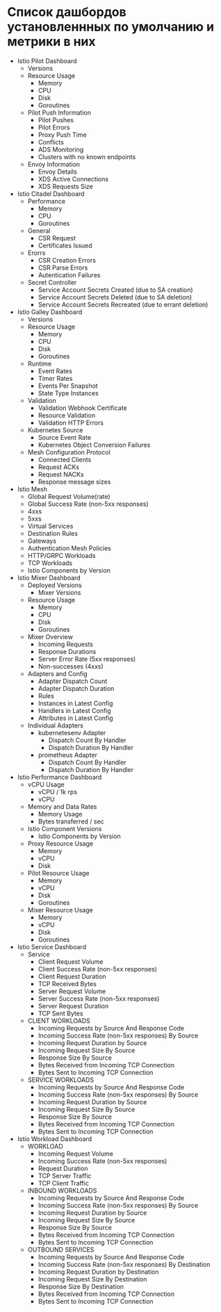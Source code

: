 # Список дашбордов установленнных по умолчанию и метрики в них

- Istio Pilot Dashboard
    - Versions
    - Resource Usage
        - Memory
        - CPU
        - Disk
        - Goroutines
    - Pilot Push Information
        - Pilot Pushes
        - Pilot Errors
        - Proxy Push Time
        - Conflicts
        - ADS Monitoring
        - Clusters with no known endpoints
    - Envoy Information
        - Envoy Details
        - XDS Active Connections
        - XDS Requests Size
- Istio Citadel Dashboard 
    - Performance
        - Memory
        - CPU
        - Goroutines
    - General
        - CSR Request
        - Certificates Issued
    - Erorrs
        - CSR Creation Errors
        - CSR Parse Errors
        - Autentication Failures
    - Secret Controller
        - Service Account Secrets Created (due to SA creation)
        - Service Account Secrets Deleted (due to SA deletion)
        - Service Account Secrets Recreated (due to errant deletion)
- Istio Galley Dashboard
    - Versions
    - Resource Usage
        - Memory
        - CPU
        - Disk
        - Goroutines
    - Runtime
        - Event Rates
        - Timer Rates
        - Events Per Snapshot
        - State Type Instances
    - Validation
        - Validation Webhook Certificate
        - Resource Validation
        - Validation HTTP Errors
    - Kubernetes Source
        - Source Event Rate
        - Kubernetes Object Conversion Failures
    - Mesh Configuration Protocol
        - Connected Clients
        - Request ACKs
        - Request NACKs
        - Response message sizes
- Istio Mesh
    - Global Request Volume(rate)
    - Global Success Rate (non-5xx responses)
    - 4xxs
    - 5xxs
    - Virtual Services
    - Destination Rules
    - Gateways
    - Authentication Mesh Policies
    - HTTP/GRPC Workloads
    - TCP Workloads
    - Istio Components by Version
- Istio Mixer Dashboard
    - Deployed Versions
        - Mixer Versions
    - Resource Usage
        - Memory
        - CPU
        - Disk
        - Goroutines
    - Mixer Overview
        - Incoming Requests
        - Response Durations
        - Server Error Rate (5xx responses)
        - Non-successes (4xxs)
    - Adapters and Config
        - Adapter Dispatch Count
        - Adapter Dispatch Duration
        - Rules
        - Instances in Latest Config
        - Handlers in Latest Config
        - Attributes in Latest Config
    - Individual Adapters
        - kubernetesenv Adapter
            - Dispatch Count By Handler
            - Dispatch Duration By Handler
        - prometheus Adapter
            - Dispatch Count By Handler
            - Dispatch Duration By Handler
- Istio Performance Dashboard
    - vCPU Usage
        - vCPU / 1k rps
        - vCPU
    - Memory and Data Rates
        - Memory Usage
        - Bytes transferred / sec
    - Istio Component Versions
        - Istio Components by Version
    - Proxy Resource Usage
        - Memory
        - vCPU
        - Disk
    - Pilot Resource Usage
        - Memory
        - vCPU
        - Disk
        - Goroutines
    - Mixer Resource Usage
        - Memory
        - vCPU
        - Disk
        - Goroutines
- Istio Service Dashboard
    - Service
        - Client Request Volume
        - Client Success Rate (non-5xx responses)
        - Client Request Duration
        - TCP Received Bytes
        - Server Request Volume
        - Server Success Rate (non-5xx responses)
        - Server Request Duration
        - TCP Sent Bytes 
    - CLIENT WORKLOADS
        - Incoming Requests by Source And Response Code
        - Incoming Success Rate (non-5xx responses) By Source
        - Incoming Request Duration by Source
        - Incoming Request Size By Source
        - Response Size By Source
        - Bytes Received from Incoming TCP Connection
        - Bytes Sent to Incoming TCP Connection
    - SERVICE WORKLOADS
        - Incoming Requests by Source And Response Code
        - Incoming Success Rate (non-5xx responses) By Source
        - Incoming Request Duration by Source
        - Incoming Request Size By Source
        - Response Size By Source
        - Bytes Received from Incoming TCP Connection
        - Bytes Sent to Incoming TCP Connection
- Istio Workload Dashboard
    - WORKLOAD
        - Incoming Request Volume
        - Incoming Success Rate (non-5xx responses)
        - Request Duration
        - TCP Server Traffic
        - TCP Client Traffic
    - INBOUND WORKLOADS
        - Incoming Requests by Source And Response Code
        - Incoming Success Rate (non-5xx responses) By Source
        - Incoming Request Duration by Source
        - Incoming Request Size By Source
        - Response Size By Source
        - Bytes Received from Incoming TCP Connection
        - Bytes Sent to Incoming TCP Connection
    - OUTBOUND SERVICES
        - Incoming Requests by Source And Response Code
        - Incoming Success Rate (non-5xx responses) By Destination
        - Incoming Request Duration by Destination
        - Incoming Request Size By Destination
        - Response Size By Destination
        - Bytes Received from Incoming TCP Connection
        - Bytes Sent to Incoming TCP Connection